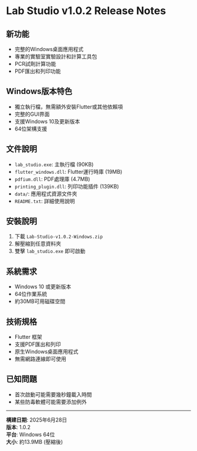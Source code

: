# Lab Studio v1.0.2 Release Notes

## 新功能
- 完整的Windows桌面應用程式
- 專業的實驗室實驗設計和計算工具包
- PCR試劑計算功能
- PDF匯出和列印功能

## Windows版本特色
- 獨立執行檔，無需額外安裝Flutter或其他依賴項
- 完整的GUI界面
- 支援Windows 10及更新版本
- 64位架構支援

## 文件說明
- `lab_studio.exe`: 主執行檔 (90KB)
- `flutter_windows.dll`: Flutter運行時庫 (19MB)
- `pdfium.dll`: PDF處理庫 (4.7MB)
- `printing_plugin.dll`: 列印功能插件 (139KB)
- `data/`: 應用程式資源文件夾
- `README.txt`: 詳細使用說明

## 安裝說明
1. 下載 `Lab-Studio-v1.0.2-Windows.zip`
2. 解壓縮到任意資料夾
3. 雙擊 `lab_studio.exe` 即可啟動

## 系統需求
- Windows 10 或更新版本
- 64位作業系統
- 約30MB可用磁碟空間

## 技術規格
- Flutter 框架
- 支援PDF匯出和列印
- 原生Windows桌面應用程式
- 無需網路連線即可使用

## 已知問題
- 首次啟動可能需要幾秒鐘載入時間
- 某些防毒軟體可能需要添加例外

---
**構建日期**: 2025年6月28日  
**版本**: 1.0.2  
**平台**: Windows 64位  
**大小**: 約13.9MB (壓縮後)
